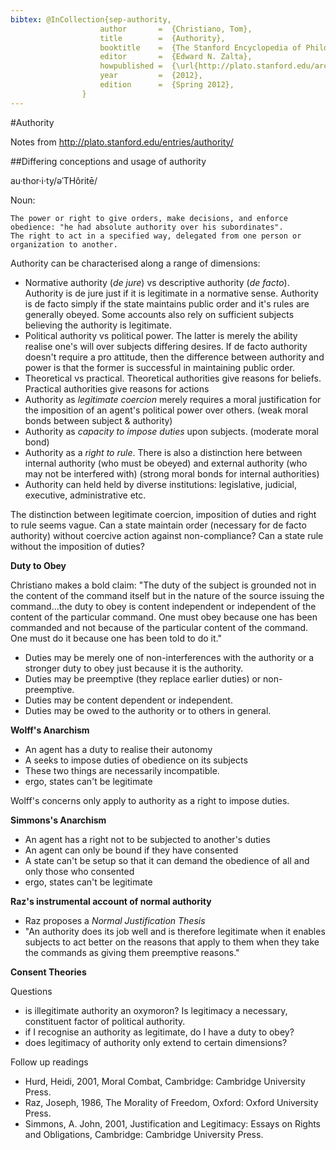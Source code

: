 ```yaml
---
bibtex: @InCollection{sep-authority,
					author       =	{Christiano, Tom},
					title        =	{Authority},
					booktitle    =	{The Stanford Encyclopedia of Philosophy},
					editor       =	{Edward N. Zalta},
					howpublished =	{\url{http://plato.stanford.edu/archives/spr2012/entries/authority/}},
					year         =	{2012},
					edition      =	{Spring 2012},
				}
---
```


#Authority

Notes from http://plato.stanford.edu/entries/authority/

##Differing conceptions and usage of authority

au·thor·i·ty/əˈTHôritē/

Noun:	

    The power or right to give orders, make decisions, and enforce obedience: "he had absolute authority over his subordinates".
    The right to act in a specified way, delegated from one person or organization to another.

Authority can be characterised along a range of dimensions:

- Normative authority (*de jure*) vs descriptive authority (*de facto*).  Authority is de jure just if it is legitimate in a normative sense. Authority is de facto simply if the state maintains public order and it's rules are generally obeyed.  Some accounts also rely on sufficient subjects believing the authority is legitimate.
- Political authority vs political power.  The latter is merely the ability realise one's will over subjects differing desires.  If de facto authority doesn't require a pro attitude, then the difference between authority and power is that the former is successful in maintaining public order.
- Theoretical vs practical.  Theoretical authorities give reasons for beliefs. Practical authorities give reasons for actions
- Authority as *legitimate coercion* merely requires a moral justification for the imposition of an agent's political power over others. (weak moral bonds between subject & authority)
- Authority as *capacity to impose duties* upon subjects. (moderate moral bond)
- Authority as a *right to rule*. There is also a distinction here between internal authority (who must be obeyed) and external authority (who may not be interfered with) (strong moral bonds for internal authorities)
- Authority can held held by diverse institutions: legislative, judicial, executive, administrative etc.

The distinction between legitimate coercion, imposition of duties and right to rule seems vague.  Can a state maintain order (necessary for de facto authority) without coercive action against non-compliance?  Can a state rule without the imposition of duties?  

**Duty to Obey**

Christiano makes a bold claim: "The duty of the subject is grounded not in the content of the command itself but in the nature of the source issuing the command…the duty to obey is content independent or independent of the content of the particular command. One must obey because one has been commanded and not because of the particular content of the command. One must do it because one has been told to do it."

- Duties may be merely one of non-interferences with the authority or a stronger duty to obey just because it is the authority.
- Duties may be preemptive (they replace earlier duties) or non-preemptive.
- Duties may be content dependent or independent.
- Duties may be owed to the authority or to others in general.

**Wolff's Anarchism**

- An agent has a duty to realise their autonomy
- A seeks to impose duties of obedience on its subjects
- These two things are necessarily incompatible.
- ergo, states can't be legitimate

Wolff's concerns only apply to authority as a right to impose duties.

**Simmons's Anarchism**

- An agent has a right not to be subjected to another's duties
- An agent can only be bound if they have consented
- A state can't be setup so that it can demand the obedience of all and only those who consented
- ergo, states can't be legitimate

**Raz's instrumental account of normal authority**

- Raz proposes a *Normal Justification Thesis*
- "An authority does its job well and is therefore legitimate when it enables subjects to act better on the reasons that apply to them when they take the commands as giving them preemptive reasons."

**Consent Theories**



Questions

- is illegitimate authority an oxymoron? Is legitimacy a necessary, constituent factor of political authority. 
- if I recognise an authority as legitimate, do I have a duty to obey?
- does legitimacy of authority only extend to certain dimensions?

Follow up readings

- Hurd, Heidi, 2001, Moral Combat, Cambridge: Cambridge University Press.
- Raz, Joseph, 1986, The Morality of Freedom, Oxford: Oxford University Press.
- Simmons, A. John, 2001, Justification and Legitimacy: Essays on Rights and Obligations, Cambridge: Cambridge University Press.